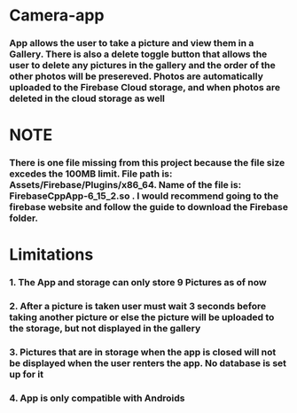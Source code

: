 # Camera-app
 

### App allows the user to take a picture and view them in a Gallery. There is also a delete toggle button that allows the user to delete any pictures in the gallery and the order of the other photos will be presereved. Photos are automatically uploaded to the Firebase Cloud storage, and when photos are deleted in the cloud storage as well

# **NOTE**
### There is one file missing from this project because the file size excedes the 100MB limit. File path is: Assets/Firebase/Plugins/x86_64. Name of the file is: FirebaseCppApp-6_15_2.so . I would recommend going to the firebase website and follow the guide to download the Firebase folder.

# Limitations
### 1. The App and storage can only store 9 Pictures as of now
### 2. After a picture is taken user must wait 3 seconds before taking another picture or else the picture will be uploaded to the storage, but not displayed in the gallery
### 3. Pictures that are in storage when the app is closed will not be displayed when the user renters the app. No database is set up for it
### 4. App is only compatible with Androids
